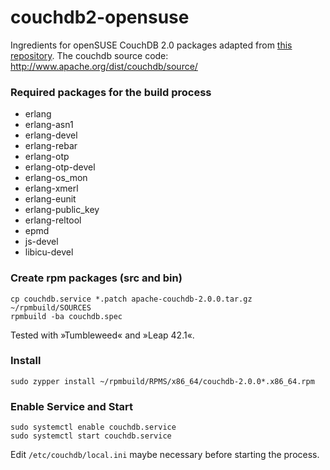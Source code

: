 # couchdb2-opensuse
Ingredients for openSUSE CouchDB 2.0 packages adapted from 
[this repository](https://github.com/adrienverge/copr-couchdb). 
The couchdb source code: http://www.apache.org/dist/couchdb/source/

### Required packages for the build process

* erlang
* erlang-asn1
* erlang-devel
* erlang-rebar
* erlang-otp
* erlang-otp-devel
* erlang-os_mon
* erlang-xmerl
* erlang-eunit
* erlang-public_key 
* erlang-reltool
* epmd
* js-devel
* libicu-devel


### Create rpm packages (src and bin)
```
cp couchdb.service *.patch apache-couchdb-2.0.0.tar.gz ~/rpmbuild/SOURCES
rpmbuild -ba couchdb.spec 
```

Tested with »Tumbleweed« and »Leap 42.1«.
   
### Install 
```
sudo zypper install ~/rpmbuild/RPMS/x86_64/couchdb-2.0.0*.x86_64.rpm
```

### Enable Service and Start
```
sudo systemctl enable couchdb.service
sudo systemctl start couchdb.service
```

Edit `/etc/couchdb/local.ini` maybe necessary before starting the process.
 
